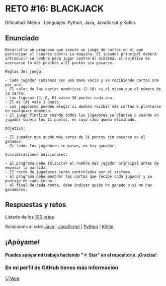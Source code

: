 # RETO #16: BLACKJACK
Dificultad: Medio | Lenguajes: Python, Java, JavaScript y Kotlin.

## Enunciado

```
Desarrolla un programa que simule un juego de cartas en el que participan el usuario contra La maquina. El jugador principal deberá introducir su nombre para jugar contra el sistema. El objetivo es acercarse lo más posible a 21 puntos sin pasarse.

Reglas del juego:

- Cada jugador comienza con una mano vacía y va recibiendo cartas una por una.
- El valor de las cartas numéricas (2-10) es el mismo que el número de la carta.
- Las figuras (J, Q, K) valen 10 puntos cada una.
- El As (A) vale 1 punto.
- Los jugadores pueden elegir si desean recibir más cartas o plantarse en cualquier momento.
- El juego finaliza cuando todos los jugadores se plantan o cuando un jugador supera los 21 puntos, en cuyo caso queda eliminado.

Objetivo:

- El jugador que quede más cerca de 21 puntos sin pasarse es el ganador.
- Si todos los jugadores se pasan, no hay ganador.

Consideraciones adicionales:

- El programa debe solicitar el nombre del jugador principal antes de empezar la partida.
- El resto de jugadores serán controlados por el sistema.
- El programa debe mostrar las cartas que recibe cada jugador y su puntaje en cada turno.
- Al final de cada ronda, debe indicar quién ha ganado o si no hay ganadores.
```

## Respuestas y retos
Listado de los [100 retos](/README.md)

Soluciones al reto: 
[Java](/RETOS/Reto16/Reto16.java) | 
[JavaScript](/RETOS/Reto16/Reto16.js) | 
[Python](/RETOS/Reto16/Reto16.py) |
[Kotlin](/RETOS/Reto16/Reto16.kt)



## ¡Apóyame! 
#### Puedes apoyar mi trabajo haciendo "☆ Star" en el repositorio. ¡Gracias!

### En mi perfil de GitHub tienes más información

[![Web](https://img.shields.io/badge/GitHub-breativo-14a1f0?style=for-the-badge&logo=github&logoColor=white&labelColor=101010)](https://github.com/breativo)